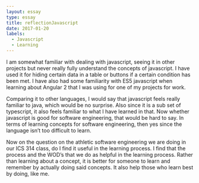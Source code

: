```yaml
---
layout: essay
type: essay
title: reflectionJavascript
date: 2017-01-20
labels:
  - Javascript
  - Learning
---
```


I am somewhat familiar with dealing with javascript, seeing it in other projects but never really fully understand the concepts of javascript. I have used it for hiding certain data in a table or buttons if a certain condition has been met. I have also had some familiarity with ES5 javascript when learning about Angular 2 that I was using for one of my projects for work.

Comparing it to other languages, I would say that javascript feels really familiar to java, which would be no surprise.  Also since it is a sub set of typescript, it also feels familiar to what I have learned in that. Now whether javascript is good for software engineering, that would be hard to say. In terms of learning concepts for software engineering, then yes since the language isn’t too difficult to learn.

Now on the question on the athletic software engineering we are doing in our ICS 314 class, do I find it useful in the learning process. I find that the process and the WOD’s that we do as helpful in the learning process. Rather than learning about a concept, it is better for someone to learn and remember by actually doing said concepts. It also help those who learn best by doing, like me.
